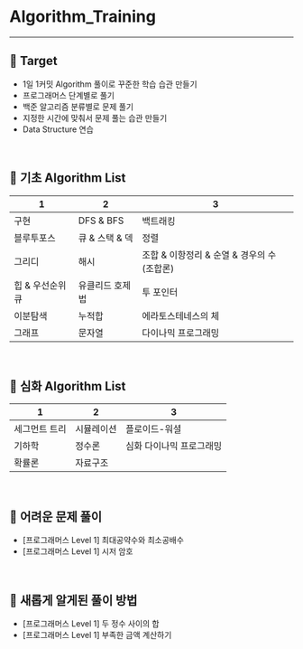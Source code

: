 # Algorithm_Training

---

## 🎯 Target

- 1일 1커밋 Algorithm 풀이로 꾸준한 학습 습관 만들기
- 프로그래머스 단계별로 풀기
- 백준 알고리즘 분류별로 문제 풀기
- 지정한 시간에 맞춰서 문제 풀는 습관 만들기
- Data Structure 연습

</br>

## 📗 기초 Algorithm List

| 1                | 2               | 3                                           |
| ---------------- | --------------- | ------------------------------------------- |
| 구현             | DFS & BFS       | 백트래킹                                    |
| 블루투포스       | 큐 & 스택 & 덱  | 정렬                                        |
| 그리디           | 해시            | 조합 & 이항정리 & 순열 & 경우의 수 (조합론) |
| 힙 & 우선순위 큐 | 유클리드 호제법 | 투 포인터                                   |
| 이분탐색         | 누적합          | 에라토스테네스의 체                         |
| 그래프           | 문자열          | 다이나믹 프로그래밍                         |

</br>

## 📘 심화 Algorithm List

| 1             | 2          | 3                        |
| ------------- | ---------- | ------------------------ |
| 세그먼트 트리 | 시뮬레이션 | 플로이드-워셜            |
| 기하학        | 정수론     | 심화 다이나믹 프로그래밍 |
| 확률론        | 자료구조   |                          |

</br>

## 🤔 어려운 문제 풀이

- [프로그래머스 Level 1] 최대공약수와 최소공배수
- [프로그래머스 Level 1] 시저 암호

</br>

## 🔑 새롭게 알게된 풀이 방법

- [프로그래머스 Level 1] 두 정수 사이의 합
- [프로그래머스 Level 1] 부족한 금액 계산하기
